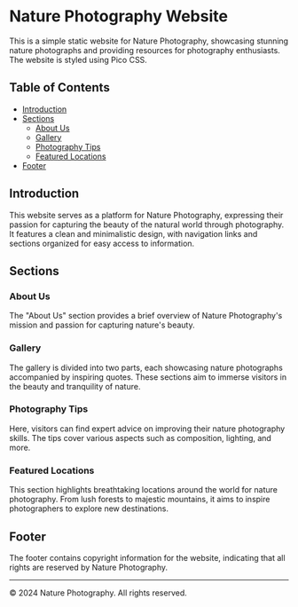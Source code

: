 # Nature Photography Website

This is a simple static website for Nature Photography, showcasing stunning nature photographs and providing resources for photography enthusiasts. The website is styled using Pico CSS.

## Table of Contents

- [Introduction](#introduction)
- [Sections](#sections)
  - [About Us](#about-us)
  - [Gallery](#gallery)
  - [Photography Tips](#photography-tips)
  - [Featured Locations](#featured-locations)
- [Footer](#footer)

## Introduction

This website serves as a platform for Nature Photography, expressing their passion for capturing the beauty of the natural world through photography. It features a clean and minimalistic design, with navigation links and sections organized for easy access to information.

## Sections

### About Us

The "About Us" section provides a brief overview of Nature Photography's mission and passion for capturing nature's beauty.

### Gallery

The gallery is divided into two parts, each showcasing nature photographs accompanied by inspiring quotes. These sections aim to immerse visitors in the beauty and tranquility of nature.

### Photography Tips

Here, visitors can find expert advice on improving their nature photography skills. The tips cover various aspects such as composition, lighting, and more.

### Featured Locations

This section highlights breathtaking locations around the world for nature photography. From lush forests to majestic mountains, it aims to inspire photographers to explore new destinations.

## Footer

The footer contains copyright information for the website, indicating that all rights are reserved by Nature Photography.

---

© 2024 Nature Photography. All rights reserved.
